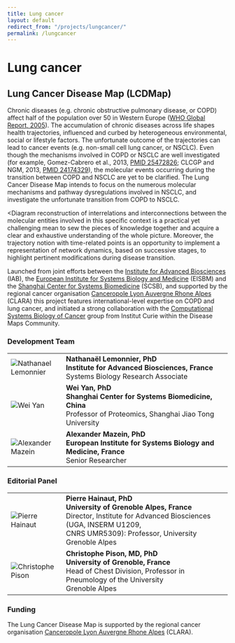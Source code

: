 ```yaml
---
title: Lung cancer
layout: default
redirect_from: "/projects/lungcancer/"
permalink: /lungcancer
---
```


# Lung cancer

## Lung Cancer Disease Map (LCDMap)

Chronic diseases (e.g. chronic obstructive pulmonary disease, or COPD) affect half of the population over 50 in Western Europe 
([WHO Global Report, 2005](http://www.who.int/chp/chronic_disease_report/contents/en/)). The accumulation of chronic diseases across life shapes health trajectories, influenced and curbed by heterogeneous environmental, social or lifestyle factors. The unfortunate outcome of the trajectories can lead to cancer events (e.g. non-small cell lung cancer, or NSCLC). Even though the mechanisms involved in COPD or NSCLC are well investigated (for example, Gomez-Cabrero et al., 2013, [PMID 25472826](https://www.ncbi.nlm.nih.gov/pubmed/?term=25472826); CLCGP and NGM, 2013, [PMID 24174329](https://www.ncbi.nlm.nih.gov/pubmed/?term=24174329)), the molecular events occurring during the transition between COPD and NSCLC are yet to be clarified. The Lung Cancer Disease Map intends to focus on the numerous molecular mechanisms and pathway dysregulations involved in NSCLC, and investigate the unfortunate transition from COPD to NSCLC.  

<Diagram reconstruction of interrelations and interconnections between the molecular entities involved in this specific context is a practical yet challenging mean to sew the pieces of knowledge together and acquire a clear and exhaustive understanding of the whole picture. Moreover, the trajectory notion with time-related points is an opportunity to implement a representation of network dynamics, based on successive stages, to highlight pertinent modifications during disease transition.  

Launched from joint efforts between the <a href="https://iab.univ-grenoble-alpes.fr/" target="_blank">Institute for Advanced Biosciences</a> (IAB), the <a href="http://www.eisbm.org/" target="_blank">European Institute for Systems Biology and Medicine</a> (EISBM) and the <a href="http://scsb.sjtu.edu.cn/xtswyx/homeen.do?method=getHomeList" target="_blank">Shanghai Center for Systems Biomedicine</a> (SCSB), and supported by the regional cancer organisation <a href="http://www.canceropole-clara.com/" target="_blank">Canceropole Lyon Auvergne Rhone Alpes</a> (CLARA) this project features international-level expertise on COPD and lung cancer, and initiated a strong collaboration with the <a href="https://sysbio.curie.fr/" target="_blank">Computational Systems Biology of Cancer</a> group from Institut Curie within the Disease Maps Community.


### Development Team

<table>
<tr>
<td style="width: 110px;"><img src="../images/team/NathanaelLemonnier.jpg" alt="Nathanael Lemonnier" /></td>
<td><strong>Nathanaël Lemonnier, PhD</strong><br />
<strong>Institute for Advanced Biosciences, France</strong><br />Systems Biology Research Associate</td>
</tr>
<tr>
<td><img src="../images/team/WeiYan.jpg" alt="Wei Yan" /></td>
<td><strong>Wei Yan, PhD</strong><br /><strong>Shanghai Center for Systems Biomedicine, China</strong><br />Professor of Proteomics, Shanghai Jiao Tong University</td>
</tr>
<tr>
<td><img src="../images/team/AlexanderMazein.jpg" alt="Alexander Mazein" /></td>
<td><strong>Alexander Mazein, PhD</strong><br /><strong>European Institute for Systems Biology and Medicine, France</strong><br />Senior Researcher</td>
</tr>
</table>

### Editorial Panel

<table>
<tr>
<td style="width: 110px;"><img src="../images/team/PierreHainaut.jpg" alt="Pierre Hainaut" /></td>
<td><strong>Pierre Hainaut, PhD</strong><br />
<strong>University of Grenoble Alpes, France</strong><br />Director, Institute for Advanced Biosciences (UGA, INSERM U1209, <br />CNRS UMR5309): Professor, University Grenoble Alpes</td>
</tr>
<tr>
<td><img src="../images/team/ChristophePison.jpg" alt="Christophe Pison" /></td>
<td><strong>Christophe Pison, MD, PhD</strong><br />
<strong>University of Grenoble, France</strong>
<br />Head of Chest Division, Professor in Pneumology of the University <br />Grenoble Alpes</td>
</tr>
</table>

### Funding

The Lung Cancer Disease Map is supported by the regional cancer organisation [Canceropole Lyon Auvergne Rhone Alpes](http://www.canceropole-clara.com/) (CLARA).
